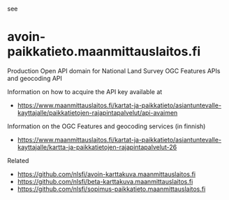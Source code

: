 see

# avoin-paikkatieto.maanmittauslaitos.fi

Production Open API domain for National Land Survey OGC Features APIs and geocoding API

Information on how to acquire the API key available at
- <https://www.maanmittauslaitos.fi/kartat-ja-paikkatieto/asiantuntevalle-kayttajalle/paikkatietojen-rajapintapalvelut/api-avaimen> 

Information on the OGC Features and geocoding services (in finnish)
- <https://www.maanmittauslaitos.fi/kartat-ja-paikkatieto/asiantuntevalle-kayttajalle/kartta-ja-paikkatietojen-rajapintapalvelut-26> 

Related

- <https://github.com/nlsfi/avoin-karttakuva.maanmittauslaitos.fi>
- <https://github.com/nlsfi/beta-karttakuva.maanmittauslaitos.fi>
- <https://github.com/nlsfi/sopimus-paikkatieto.maanmittauslaitos.fi>
